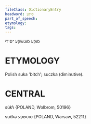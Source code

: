 ```yaml
---
fileClass: DictionaryEntry
headword: סוקע
part_of_speech: 
etymology: 
tags: 
---
```

סוקע
סוטשקע
־ס
די

ETYMOLOGY
===========
Polish suka 'bitch'; suczka (diminutive).

CENTRAL
========

súkʲɩ {POLAND, Wolbrom, 50196}

sučkə סוטשקע {POLAND, Warsaw, 52211}